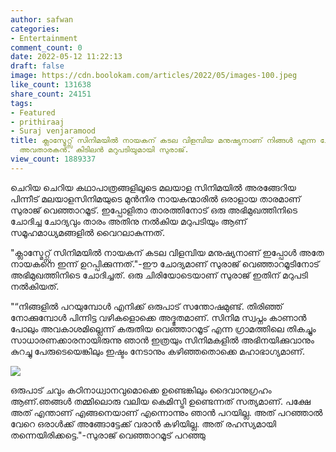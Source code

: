 ```yaml
---
author: safwan
categories:
- Entertainment
comment_count: 0
date: 2022-05-12 11:22:13
draft: false
image: https://cdn.boolokam.com/articles/2022/05/images-100.jpeg
like_count: 131638
share_count: 24151
tags:
- Featured
- prithiraaj
- Suraj venjaramood
title: ക്ലാസ്മേറ്റ്സ് സിനിമയിൽ നായകന് കടല വിളമ്പിയ മനുഷ്യനാണ് നിങ്ങൾ എന്ന ചോദ്യവുമായി
  അവതാരകൻ. കിടിലൻ മറുപടിയുമായി സുരാജ്.
view_count: 1889337
---
```


ചെറിയ ചെറിയ കഥാപാത്രങ്ങളിലൂടെ മലയാള സിനിമയിൽ അരങ്ങേറിയ പിന്നീട് മലയാളസിനിമയുടെ മുൻനിര നായകന്മാരിൽ ഒരാളായ താരമാണ് സുരാജ് വെഞ്ഞാറമൂട്. ഇപ്പോളിതാ താരത്തിനോട് ഒരു അഭിമുഖത്തിനിടെ ചോദിച്ച ചോദ്യവും താരം അതിനു നൽകിയ മറുപടിയും ആണ് സമൂഹമാധ്യമങ്ങളിൽ വൈറലാകുന്നത്.

"ക്ലാസ്മേറ്റ്സ് സിനിമയിൽ നായകന് കടല വിളമ്പിയ മനുഷ്യനാണ് ഇപ്പോൾ അതേ നായകനെ ഇന്ന് ഉറപ്പിക്കുന്നത്."-ഈ ചോദ്യമാണ് സുരാജ് വെഞ്ഞാറമൂടിനോട് അഭിമുഖത്തിനിടെ ചോദിച്ചത്. ഒരു ചിരിയോടെയാണ് സുരാജ് ഇതിന് മറുപടി നൽകിയത്.

  
"“നിങ്ങളിൽ പറയുമ്പോൾ എനിക്ക് ഒരുപാട് സന്തോഷമുണ്ട്. തിരിഞ്ഞ് നോക്കുമ്പോൾ പിന്നിട്ട വഴികളൊക്കെ അദ്ഭുതമാണ്. സിനിമ സ്വപ്നം കാണാൻ പോലും അവകാശമില്ലെന്ന് കരുതിയ വെഞ്ഞാറമൂട് എന്ന ഗ്രാമത്തിലെ തികച്ചും സാധാരണക്കാരനായിരുന്നു ഞാൻ ഇത്രയും സിനിമകളിൽ അഭിനയിക്കുവാനും കുറച്ചു പേരുടെയെങ്കിലും ഇഷ്ടം നേടാനും കഴിഞ്ഞതൊക്കെ മഹാഭാഗ്യമാണ്.

![](https://cdn.boolokam.com/articles/2022/05/images-100.jpeg)

ഒരുപാട് ചവും കഠിനാധ്വാനവുമൊക്കെ ഉണ്ടെങ്കിലും ദൈവാനുഗ്രഹം ആണ്.ഞങ്ങൾ തമ്മിലൊരു വലിയ കെമിസ്ട്രി ഉണ്ടെന്നത് സത്യമാണ്. പക്ഷേ അത് എന്താണ് എങ്ങനെയാണ് എന്നൊന്നും ഞാൻ പറയില്ല. അത് പറഞ്ഞാൽ വേറെ ഒരാൾക്ക് അങ്ങോട്ടേക്ക് വരാൻ കഴിയില്ല. അത് രഹസ്യമായി തന്നെയിരിക്കട്ടെ."-സുരാജ് വെഞ്ഞാറമൂട് പറഞ്ഞു